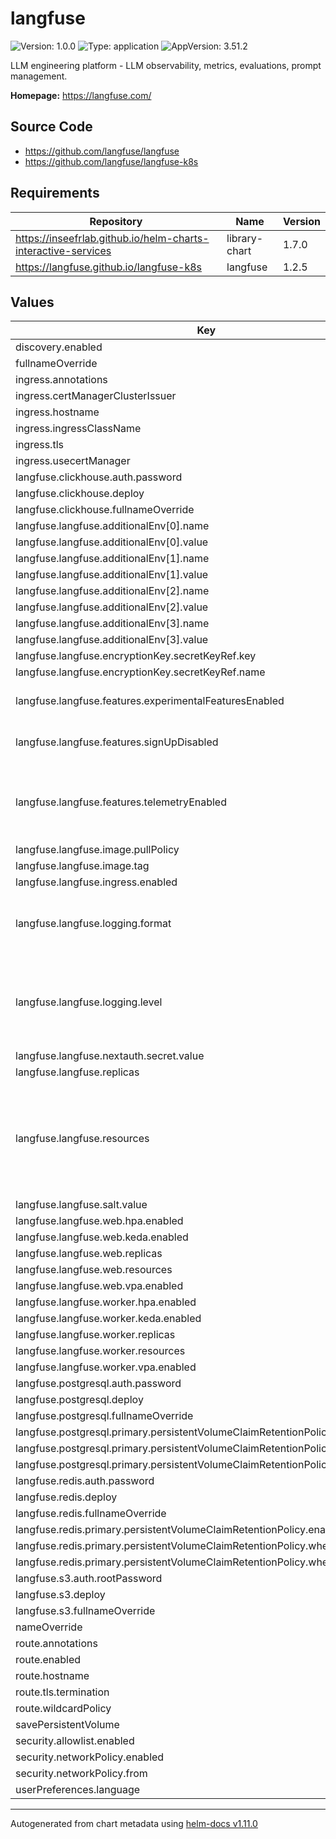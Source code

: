 # langfuse

![Version: 1.0.0](https://img.shields.io/badge/Version-1.0.0-informational?style=flat-square) ![Type: application](https://img.shields.io/badge/Type-application-informational?style=flat-square) ![AppVersion: 3.51.2](https://img.shields.io/badge/AppVersion-3.51.2-informational?style=flat-square)

LLM engineering platform - LLM observability, metrics, evaluations, prompt management.

**Homepage:** <https://langfuse.com/>

## Source Code

* <https://github.com/langfuse/langfuse>
* <https://github.com/langfuse/langfuse-k8s>

## Requirements

| Repository | Name | Version |
|------------|------|---------|
| https://inseefrlab.github.io/helm-charts-interactive-services | library-chart | 1.7.0 |
| https://langfuse.github.io/langfuse-k8s | langfuse | 1.2.5 |

## Values

| Key | Type | Default | Description |
|-----|------|---------|-------------|
| discovery.enabled | bool | `true` |  |
| fullnameOverride | string | `""` |  |
| ingress.annotations | list | `[]` |  |
| ingress.certManagerClusterIssuer | string | `""` |  |
| ingress.hostname | string | `"chart-example.local"` |  |
| ingress.ingressClassName | string | `""` |  |
| ingress.tls | bool | `true` |  |
| ingress.usecertManager | bool | `false` |  |
| langfuse.clickhouse.auth.password | string | `"change-me"` |  |
| langfuse.clickhouse.deploy | bool | `true` |  |
| langfuse.clickhouse.fullnameOverride | string | `"langfuse-clickhouse"` |  |
| langfuse.langfuse.additionalEnv[0].name | string | `"LANGFUSE_INIT_ORG_ID"` |  |
| langfuse.langfuse.additionalEnv[0].value | string | `"onyxia"` |  |
| langfuse.langfuse.additionalEnv[1].name | string | `"LANGFUSE_INIT_USER_EMAIL"` |  |
| langfuse.langfuse.additionalEnv[1].value | string | `"test@langfuse.com"` |  |
| langfuse.langfuse.additionalEnv[2].name | string | `"LANGFUSE_INIT_USER_NAME"` |  |
| langfuse.langfuse.additionalEnv[2].value | string | `"langfuse"` |  |
| langfuse.langfuse.additionalEnv[3].name | string | `"LANGFUSE_INIT_USER_PASSWORD"` |  |
| langfuse.langfuse.additionalEnv[3].value | string | `"changeme"` |  |
| langfuse.langfuse.encryptionKey.secretKeyRef.key | string | `"encryption-key"` |  |
| langfuse.langfuse.encryptionKey.secretKeyRef.name | string | `"langfuse-encryption"` |  |
| langfuse.langfuse.features.experimentalFeaturesEnabled | bool | `false` | Enable experimental features |
| langfuse.langfuse.features.signUpDisabled | bool | `false` | Disable public sign up |
| langfuse.langfuse.features.telemetryEnabled | bool | `true` | Whether or not to report basic usage statistics to a centralized server. |
| langfuse.langfuse.image.pullPolicy | string | `"IfNotPresent"` |  |
| langfuse.langfuse.image.tag | string | `nil` |  |
| langfuse.langfuse.ingress.enabled | bool | `false` |  |
| langfuse.langfuse.logging.format | string | `"text"` | Set the log format for the application (text or json) |
| langfuse.langfuse.logging.level | string | `"info"` | Set the log level for the application (trace, debug, info, warn, error, fatal) |
| langfuse.langfuse.nextauth.secret.value | string | `"change-me"` |  |
| langfuse.langfuse.replicas | int | `1` |  |
| langfuse.langfuse.resources | object | `{}` | Resources for all langfuse deployments. Can be overridden by the individual deployments |
| langfuse.langfuse.salt.value | string | `"change-this-salt"` |  |
| langfuse.langfuse.web.hpa.enabled | bool | `false` |  |
| langfuse.langfuse.web.keda.enabled | bool | `false` |  |
| langfuse.langfuse.web.replicas | string | `nil` |  |
| langfuse.langfuse.web.resources | object | `{}` |  |
| langfuse.langfuse.web.vpa.enabled | bool | `false` |  |
| langfuse.langfuse.worker.hpa.enabled | bool | `false` |  |
| langfuse.langfuse.worker.keda.enabled | bool | `false` |  |
| langfuse.langfuse.worker.replicas | string | `nil` |  |
| langfuse.langfuse.worker.resources | object | `{}` |  |
| langfuse.langfuse.worker.vpa.enabled | bool | `false` |  |
| langfuse.postgresql.auth.password | string | `"change-me"` |  |
| langfuse.postgresql.deploy | bool | `true` |  |
| langfuse.postgresql.fullnameOverride | string | `"langfuse-postgresql"` |  |
| langfuse.postgresql.primary.persistentVolumeClaimRetentionPolicy.enabled | bool | `true` |  |
| langfuse.postgresql.primary.persistentVolumeClaimRetentionPolicy.whenDeleted | string | `"Delete"` |  |
| langfuse.postgresql.primary.persistentVolumeClaimRetentionPolicy.whenScaled | string | `"Retain"` |  |
| langfuse.redis.auth.password | string | `"change-me"` |  |
| langfuse.redis.deploy | bool | `true` |  |
| langfuse.redis.fullnameOverride | string | `"langfuse-redis"` |  |
| langfuse.redis.primary.persistentVolumeClaimRetentionPolicy.enabled | bool | `true` |  |
| langfuse.redis.primary.persistentVolumeClaimRetentionPolicy.whenDeleted | string | `"Delete"` |  |
| langfuse.redis.primary.persistentVolumeClaimRetentionPolicy.whenScaled | string | `"Retain"` |  |
| langfuse.s3.auth.rootPassword | string | `"change-me"` |  |
| langfuse.s3.deploy | bool | `true` |  |
| langfuse.s3.fullnameOverride | string | `"langfuse-s3"` |  |
| nameOverride | string | `""` |  |
| route.annotations | list | `[]` |  |
| route.enabled | bool | `false` |  |
| route.hostname | string | `"chart-example.local"` |  |
| route.tls.termination | string | `"edge"` |  |
| route.wildcardPolicy | string | `"None"` |  |
| savePersistentVolume | bool | `false` |  |
| security.allowlist.enabled | bool | `false` |  |
| security.networkPolicy.enabled | bool | `false` |  |
| security.networkPolicy.from | list | `[]` |  |
| userPreferences.language | string | `"en"` |  |

----------------------------------------------
Autogenerated from chart metadata using [helm-docs v1.11.0](https://github.com/norwoodj/helm-docs/releases/v1.11.0)
